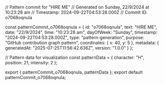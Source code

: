 // Pattern commit for "HIRE ME"
// Generated on Sunday, 22/9/2024 at 10:23:28 am
// Timestamp: 2024-09-22T04:53:28.000Z
// Commit ID: o7068oqnula

const patternCommit_o7068oqnula = {
  id: "o7068oqnula",
  text: "HIRE ME",
  date: "22/9/2024",
  time: "10:23:28 am",
  dayOfWeek: "Sunday",
  timestamp: "2024-09-22T04:53:28.000Z",
  type: "pattern-generation",
  purpose: "GitHub contribution graph pattern",
  coordinates: {
    x: 40,
    y: 5
  },
  metadata: {
    generatedAt: "2025-07-25T11:56:42.636Z",
    version: "1.0.0"
  }
};

// Pattern data for visualization
const patternData = {
  character: "H",
  position: 21,
  intensity: 2
};

export { patternCommit_o7068oqnula, patternData };
export default patternCommit_o7068oqnula;
